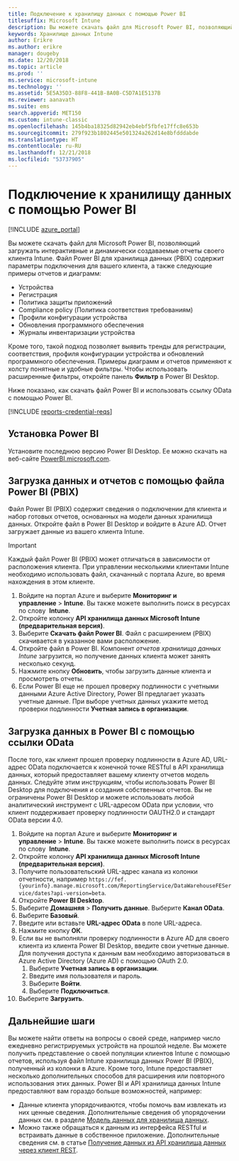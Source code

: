```yaml
---
title: Подключение к хранилищу данных с помощью Power BI
titlesuffix: Microsoft Intune
description: Вы можете скачать файл для Microsoft Power BI, позволяющий загружать интерактивные и динамически создаваемые отчеты своего клиента Microsoft Intune.
keywords: Хранилище данных Intune
author: Erikre
ms.author: erikre
manager: dougeby
ms.date: 12/20/2018
ms.topic: article
ms.prod: ''
ms.service: microsoft-intune
ms.technology: ''
ms.assetid: 5E5A35D3-88F8-441B-8A0B-C5D7A1E5137B
ms.reviewer: aanavath
ms.suite: ems
search.appverid: MET150
ms.custom: intune-classic
ms.openlocfilehash: 145b4ba18325d82942eb4ebf5fbfe17ffc8e653b
ms.sourcegitcommit: 279f923b1802445e501324a262d14e8bfdddabde
ms.translationtype: HT
ms.contentlocale: ru-RU
ms.lasthandoff: 12/21/2018
ms.locfileid: "53737905"
---
```

# <a name="connect-to-the-data-warehouse-with-power-bi"></a>Подключение к хранилищу данных с помощью Power BI

[!INCLUDE [azure_portal](./includes/azure_portal.md)]

Вы можете скачать файл для Microsoft Power BI, позволяющий загружать интерактивные и динамически создаваемые отчеты своего клиента Intune. Файл Power BI для хранилища данных (PBIX) содержит параметры подключения для вашего клиента, а также следующие примеры отчетов и диаграмм:  

  -  Устройства
  -  Регистрация
  -  Политика защиты приложений
  -  Compliance policy (Политика соответствия требованиям)
  -  Профили конфигурации устройства
  -  Обновления программного обеспечения
  -  Журналы инвентаризации устройства

Кроме того, такой подход позволяет выявить тренды для регистрации, соответствия, профиля конфигурации устройства и обновлений программного обеспечения. Примеры диаграмм и отчетов применяют к холсту понятные и удобные фильтры. Чтобы использовать расширенные фильтры, откройте панель **Фильтр** в Power BI Desktop.

Ниже показано, как скачать файл Power BI и использовать ссылку OData с помощью Power BI.

[!INCLUDE [reports-credential-reqs](./includes/reports-credential-reqs.md)]

## <a name="install-power-bi"></a>Установка Power BI

Установите последнюю версию Power BI Desktop. Ее можно скачать на веб-сайте [PowerBI.microsoft.com](https://powerbi.microsoft.com/desktop).

## <a name="load-the-data-and-reports-using-the-power-bi-file-pbix"></a>Загрузка данных и отчетов с помощью файла Power BI (PBIX)

Файл Power BI (PBIX) содержит сведения о подключении для клиента и набор готовых отчетов, основанных на модели данных хранилища данных. Откройте файл в Power BI Desktop и войдите в Azure AD. Отчет загружает данные из вашего клиента Intune.

> [!Important]  
> Каждый файл Power BI (PBIX) может отличаться в зависимости от расположения клиента. При управлении несколькими клиентами Intune необходимо использовать файл, скачанный с портала Azure, во время нахождения в этом клиенте.  

1.  Войдите на портал Azure и выберите **Мониторинг и управление** > **Intune**. Вы также можете выполнить поиск в ресурсах по слову  **Intune**.  
2.  Откройте колонку **API хранилища данных Microsoft Intune (предварительная версия)**.
3.  Выберите **Скачать файл Power BI**. Файл с расширением (PBIX) скачивается в указанное вами расположение.
4.  Откройте файл в Power BI. Компонент *отчетов хранилища данных Intune* загрузится, но получение данных клиента может занять несколько секунд.
5.  Нажмите кнопку **Обновить**, чтобы загрузить данные клиента и просмотреть отчеты.
6.  Если Power BI еще не прошел проверку подлинности с учетными данными Azure Active Directory, Power BI предлагает указать учетные данные. При выборе учетных данных укажите метод проверки подлинности **Учетная запись в организации**.

## <a name="load-the-data-in-power-bi-using-the-odata-link"></a>Загрузка данных в Power BI с помощью ссылки OData

После того, как клиент прошел проверку подлинности в Azure AD, URL-адрес OData подключается к конечной точке RESTful в API хранилища данных, который предоставляет вашему клиенту отчетов модель данных. Следуйте этим инструкциям, чтобы использовать Power BI Desktop для подключения и создания собственных отчетов. Вы не ограничены Power BI Desktop и можете использовать любой аналитический инструмент с URL-адресом OData при условии, что клиент поддерживает проверку подлинности OAUTH2.0 и стандарт OData версии 4.0.

1.  Войдите на портал Azure и выберите **Мониторинг и управление** > **Intune**. Вы также можете выполнить поиск в ресурсах по слову  **Intune**.  
2.  Откройте колонку **API хранилища данных Microsoft Intune (предварительная версия)**.
3. Получите пользовательский URL-адрес канала из колонки отчетности, например `https://fef.{yourinfo}.manage.microsoft.com/ReportingService/DataWarehouseFEService/dates?api-version=beta`.
4. Откройте **Power BI Desktop**.
5. Выберите **Домашняя** > **Получить данные**. Выберите **Канал OData**.
6. Выберите **Базовый**.
7. Введите или вставьте **URL-адрес OData** в поле URL-адреса.
8. Нажмите кнопку **ОК**.
9. Если вы не выполняли проверку подлинности в Azure AD для своего клиента из клиента Power BI Desktop, введите свои учетные данные. Для получения доступа к данным вам необходимо авторизоваться в Azure Active Directory (Azure AD) с помощью OAuth 2.0.  
    1.  Выберите **Учетная запись в организации**.  
    2.  Введите имя пользователя и пароль.  
    3.  Выберите **Войти**.  
    4.  Выберите **Подключиться**.  
10. Выберите **Загрузить**.

## <a name="next-steps"></a>Дальнейшие шаги

Вы можете найти ответы на вопросы о своей среде, например число ежедневно регистрируемых устройств на прошлой неделе. Вы можете получить представление о своей популяции клиентов Intune с помощью отчетов, используя файл Intune хранилища данных Power BI (PBIX), полученный из колонки в Azure. Кроме того, Intune предоставляет несколько дополнительных способов для расширения или повторного использования этих данных. Power BI и API хранилища данных Intune предоставляют вам гораздо больше возможностей, например:

<!-- -  You can use Power BI Desktop to create additional report types with your data. For example, you could create a custom chart representing the ratio of device manufactures in your enterprise. For more information about creating custom reports with Power BI and the Intune Data Warehouse, see `BLOG POST ON POWER BI`. -->
 -  Данные клиента упорядочиваются, чтобы помочь вам извлекать из них ценные сведения. Дополнительные сведения об упорядочении данных см. в разделе [Модель данных для хранилища данных](reports-ref-data-model.md).
 -  Можно также обращаться к данным из интерфейса RESTful и встраивать данные в собственное приложение. Дополнительные сведения см. в статье [Получение данных из API хранилища данных через клиент REST](reports-proc-data-rest.md).
